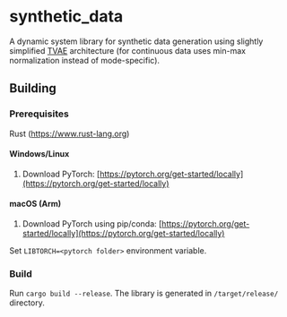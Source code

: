 # synthetic_data

A dynamic system library for synthetic data generation using
slightly simplified [TVAE](https://arxiv.org/abs/1907.00503)
architecture (for continuous data uses min-max normalization instead of mode-specific).

## Building

### Prerequisites

Rust (https://www.rust-lang.org)

#### Windows/Linux
1. Download PyTorch: [https://pytorch.org/get-started/locally](https://pytorch.org/get-started/locally)

#### macOS (Arm)

1. Download PyTorch using pip/conda: [https://pytorch.org/get-started/locally](https://pytorch.org/get-started/locally)

Set `LIBTORCH=<pytorch folder>` environment variable.

### Build

Run `cargo build --release`. The library is generated in `/target/release/` directory.
 
